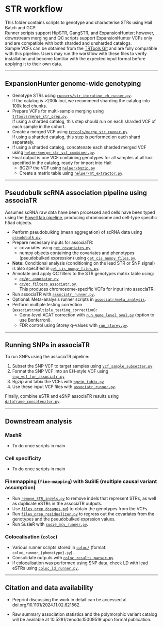 # STR workflow

This folder contains scripts to genotype and characterise STRs using Hail Batch and GCP.  
Runner scripts support HipSTR, GangSTR, and ExpansionHunter; however, downstream merging and QC scripts support ExpansionHunter VCFs only and are compatible with both sharded and unsharded catalogs.  
Sample VCFs can be obtained from the [TRTools Git](https://github.com/gymrek-lab/TRTools/tree/master/example-files) and are fully compatible with this pipeline. Users may run the workflow with these files to verify installation and become familiar with the expected input format before applying it to their own data.

---

## ExpansionHunter genome-wide genotyping

- Genotype STRs using [`runners/str_iterative_eh_runner.py`](https://github.com/populationgenomics/sv-workflows/blob/main/str/runners/str_iterative_eh_runner.py).  
  If the catalog is >200k loci, we recommend sharding the catalog into 100k loci chunks.
- Prepare VCFs for multi-sample merging using [`trtools/merge_str_prep.py`](https://github.com/populationgenomics/sv-workflows/blob/main/str/trtools/merge_str_prep.py).  
  If using a sharded catalog, this step should run on each sharded VCF of each sample in the cohort.
- Create a merged VCF using [`trtools/merge_str_runner.py`](https://github.com/populationgenomics/sv-workflows/blob/main/str/trtools/merge_str_runner.py).  
  If using a sharded catalog, this step is performed on each shard separately.
- If using a sharded catalog, concatenate each sharded merged VCF using [`helper/merge_str_vcf_combiner.py`](https://github.com/populationgenomics/sv-workflows/blob/main/str/helper/merge_str_vcf_combiner.py).
- Final output is one VCF containing genotypes for all samples at all loci specified in the catalog, ready for import into Hail:
  - BGZIP the VCF using [`helper/bgzip.py`](https://github.com/populationgenomics/sv-workflows/blob/main/str/helper/bgzip.py)
  - Create a matrix table using [`helper/mt_extractor.py`](https://github.com/populationgenomics/sv-workflows/blob/main/str/helper/mt_extractor.py).

---

## Pseudobulk scRNA association pipeline using associaTR

Assumes scRNA raw data have been processed and cells have been typed using the [Powell lab pipeline](https://github.com/powellgenomicslab/tenk10k_phase1), producing chromosome and cell-type specific h5ad objects.

- Perform pseudobulking (mean aggregation) of scRNA data using [`pseudobulk.py`](https://github.com/populationgenomics/sv-workflows/blob/main/str/associatr/pseudobulk.py).
- Prepare necessary inputs for associaTR:
  - covariates using [`get_covariates.py`](https://github.com/populationgenomics/sv-workflows/blob/main/str/associatr/get_covariates.py)
  - numpy objects containing the covariates and phenotypes (pseudobulked expression) using [`get_cis_numpy_files.py`](https://github.com/populationgenomics/sv-workflows/blob/main/str/associatr/get_cis_numpy_files.py).
- **Note:** Conditional analysis (conditioning on the lead STR or SNP signal) is also specified in [`get_cis_numpy_files.py`](https://github.com/populationgenomics/sv-workflows/blob/main/str/associatr/get_cis_numpy_files.py).
- Annotate and apply QC filters to the STR genotypes matrix table using:
  - [`qc/qc_annotator.py`](https://github.com/populationgenomics/sv-workflows/blob/main/str/qc/qc_annotator.py)
  - [`qc/qc_filters_associatr.py`](https://github.com/populationgenomics/sv-workflows/blob/main/str/qc/qc_filters_associatr.py).  
    This produces chromosome-specific VCFs for input into associaTR.
- Run associaTR with [`associatr_runner.py`](https://github.com/populationgenomics/sv-workflows/blob/main/str/associatr/associatr_runner.py).
- Optional: Meta-analysis runner scripts in [`associatr/meta_analysis`](https://github.com/populationgenomics/sv-workflows/blob/main/str/associatr/meta_analysis).
- Perform multiple testing correction (`associatr/multiple_testing_correction`):
  - Gene-level ACAT correction with [`run_gene_level_pval.py`](https://github.com/populationgenomics/sv-workflows/blob/main/str/associatr/multiple_testing_correction/run_gene_level_pval.py) (option to use Bonferroni).
  - FDR control using Storey q-values with [`run_storey.py`](https://github.com/populationgenomics/sv-workflows/blob/main/str/associatr/multiple_testing_correction/run_storey.py).

---

## Running SNPs in associaTR

To run SNPs using the associaTR pipeline:

1. Subset the SNP VCF to target samples using [`vcf_sample_subsetter.py`](https://github.com/populationgenomics/sv-workflows/blob/main/str/associatr/helper/vcf_sample_subsetter.py)
2. Format the SNP VCF into an EH-style VCF using [`snp_vcf_for_associatr.py`](https://github.com/populationgenomics/sv-workflows/blob/main/str/associatr/helper/snp_vcf_for_associatr.py)
3. Bgzip and tabix the VCFs with [`bgzip_tabix.py`](https://github.com/populationgenomics/sv-workflows/blob/main/str/helper/bgzip_tabix.py)
4. Use these input VCF files with [`associatr_runner.py`](https://github.com/populationgenomics/sv-workflows/blob/main/str/associatr/associatr_runner.py).

Finally, combine eSTR and eSNP associaTR results using [`dataframe_concatenator.py`](https://github.com/populationgenomics/sv-workflows/blob/main/str/associatr/meta_analysis/dataframe_concatenator.py).

---

## Downstream analysis

### MashR
- To do once scripts in main 

### Cell specificity 
- To do once scripts in main 

### Finemapping (`fine-mapping`) with SuSIE (multiple causal variant assumption)

- Run [`remove_STR_indels.py`](https://github.com/populationgenomics/sv-workflows/blob/main/str/fine-mapping/remove_STR_indels.py) to remove indels that represent STRs, as well as duplicate eSTRs in the associaTR outputs.
- Use [`files_prep_dosages.py`](https://github.com/populationgenomics/sv-workflows/blob/main/str/fine-mapping/mcv/files_prep_dosages.py)) to obtain the genotypes from the VCFs.
- Run [`files_prep_residualizer.py`](https://github.com/populationgenomics/sv-workflows/blob/main/str/fine-mapping/mcv/files_prep_residualizer.py) to regress out the covariates from the genotypes and the pseudobulked exprssion values. 
- Run SusieR with [`susie_mcv_runner.py`](https://github.com/populationgenomics/sv-workflows/blob/main/str/fine-mapping/mcv/susie_mcv_runner.py).

### Colocalisation (`coloc`)

- Various runner scripts stored in [`coloc/`](https://github.com/populationgenomics/sv-workflows/blob/main/str/coloc/) (format: `coloc_runner_{phenotype}.py`).
- Consolidate outputs with [`coloc_results_parser.py`](https://github.com/populationgenomics/sv-workflows/blob/main/str/coloc/coloc_results_parser.py).
- If colocalisation was performed using SNP data, check LD with lead eSTRs using [`coloc_ld_runner.py`](https://github.com/populationgenomics/sv-workflows/blob/main/str/coloc/coloc_ld_runner.py).

---


## Citation and data availability

- Preprint discussing the work in detail can be accessed at doi.org/10.1101/2024.11.02.621562. 

 - Raw summary association statistics and the polymorphic variant catalog will be available at 10.5281/zenodo.15009519 upon formal publication. 

